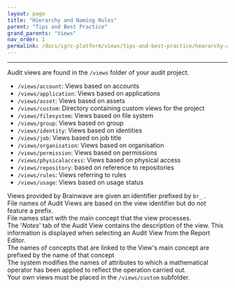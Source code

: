 ```yaml
---
layout: page
title: "Hierarchy and Naming Rules"
parent: "Tips and Best Practice"
grand_parents: "Views"
nav_order: 1
permalink: /docs/igrc-platform/views/tips-and-best-practice/heararchy-and-naming-rules/
---
```

---

Audit views are found in the `/views` folder of your audit project.   

- `/views/account`: Views based on accounts
- `/views/application`: Views based on applications
- `/views/asset`: Views based on assets
- `/views/custom`: Directory containing custom views for the project
- `/views/filesystem`: Views based on file system
- `/views/group`: Views based on group
- `/views/identity`: Views based on identities
- `/views/job`: Views based on job title
- `/views/organisation`: Views based on organisation
- `/views/permission`: Views based on permissions
- `/views/physicalaccess`: Views based on physical access
- `/views/repository`: based on reference to repositories
- `/views/rules`: Views referring to rules
- `/views/usage`: Views based on usage status   

Views provided by Brainwave are given an identifier prefixed by `br_` .   
File names of Audit Views are based on the view identifier but do not feature a prefix.   
File names start with the main concept that the view processes.     
The '_Notes_' tab of the Audit View contains the description of the view. This information is displayed when selecting an Audit View from the Report Editor.     
The names of concepts that are linked to the View's main concept are prefixed by the name of that concept  
The system modifies the names of attributes to which a mathematical operator has been applied to reflect the operation carried out.   
Your own views must be placed in the `/views/custom` subfolder.   
